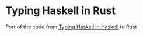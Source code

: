 Typing Haskell in Rust
======================

Port of the code from [Typing Haskell in Haskell][thih] to Rust

[thih]: http://web.cecs.pdx.edu/~mpj/thih/
